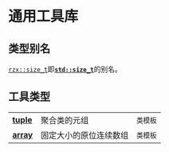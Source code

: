 # 通用工具库
## 类型别名
[`rzx::size_t`]()即[**`std::size_t`**]()的别名。
## 工具类型
||||
|-|-|-|
|[**tuple**](../utility/tuple/guid.md)| 聚合类的元组 | `类模板` |
|[**array**](../utility/array/guid.md)| 固定大小的原位连续数组 | `类模板` |